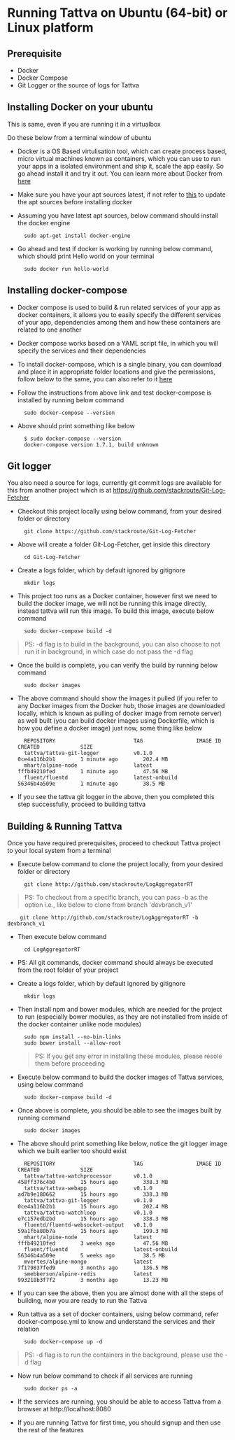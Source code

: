 # Running Tattva on Ubuntu (64-bit) or Linux platform

## Prerequisite 
- Docker
- Docker Compose 
- Git Logger or the source of logs for Tattva

## Installing Docker on your ubuntu 
This is same, even if you are running it in a virtualbox

Do these below from a terminal window of ubuntu

- Docker is a OS Based virtulisation tool, which can create process based, micro virtual machines known as containers, which you can use to run your apps in a isolated environment and ship it, scale the app easily. So go ahead install it and try it out. You can learn more about Docker from [here](https://aucouranton.com/2014/06/13/linux-containers-parallels-lxc-openvz-docker-and-more/)  

- Make sure you have your apt sources latest, if not refer to [this](https://docs.docker.com/engine/installation/linux/ubuntulinux/)  to update the apt sources before installing docker

- Assuming you have latest apt sources, below command should install the docker engine

		sudo apt-get install docker-engine

- Go ahead and test if docker is working by running below command, which should print Hello world on your terminal 

		sudo docker run hello-world

## Installing docker-compose

- Docker compose is used to build & run related services of your app as docker containers, it allows you to easily specify the different services of your app, dependencies among them and how these containers are related to one another

- Docker compose works based on a YAML script file, in which you will specify the services and their dependencies 

- To install docker-compose, which is a single binary, you can download and place it in appropriate folder locations and give the permissions, follow below to the same, you can also refer to it [here](https://docs.docker.com/compose/install/) 

- Follow the instructions from above link and test docker-compose is installed by running below command

		sudo docker-compose --version
	
- Above should print something like below

		$ sudo docker-compose --version
		docker-compose version 1.7.1, build unknown


## Git logger

You also need a source for logs, currently git commit logs are available for this from another project which is at https://github.com/stackroute/Git-Log-Fetcher

- Checkout this project locally using below command, from your desired folder or directory
		
		git clone https://github.com/stackroute/Git-Log-Fetcher

- Above will create a folder Git-Log-Fetcher, get inside this directory

		cd Git-Log-Fetcher

- Create a logs folder, which by default ignored by gitignore

		mkdir logs
		
- This project too runs as a Docker container, however first we need to build the docker image, we will not be running this image directly, instead tattva will run this image. To build this image, execute below command 

		sudo docker-compose build -d
	
 > PS: -d flag is to build in the background, you can also choose to not run it in background, in which case do not pass the -d flag

- Once the build is complete, you can verify the build by running below command

		sudo docker images

- The above command should show the images it pulled (if you refer to any Docker images from the Docker hub, those images are downloaded locally, which is known as pulling of docker image from remote server) as well built (you can build docker images using Dockerfile, which is how you define a docker image) just now, some thing like below
	
		REPOSITORY                         TAG                 IMAGE ID            CREATED             SIZE
		tattva/tattva-git-logger           v0.1.0              0ce4a116b2b1        1 minute ago        202.4 MB
		mhart/alpine-node                  latest              fffb49210fed        1 minute ago        47.56 MB
		fluent/fluentd                     latest-onbuild      56346b4a509e        1 minute ago        38.5 MB

- If you see the tattva git logger in the above, then you completed this step successfully, proceed to building tattva

## Building & Running Tattva
Once you have required prerequisites, proceed to checkout Tattva project to your local system from a terminal

- Execute below command to clone the project locally, from your desired folder or directory
		
		git clone http://github.com/stackroute/LogAggregatorRT 

 > PS: To checkout from a specific branch, you can pass -b <branch name> as the option i.e., like below to clone from branch 'devbranch_v1'
	
		git clone http://github.com/stackroute/LogAggregatorRT -b devbranch_v1 
 
- Then execute below command

		cd LogAggregatorRT 

- PS: All git commands, docker command should always be executed from the root folder of your project

- Create a logs folder, which by default ignored by gitignore

		mkdir logs

- Then install npm and bower modules, which are needed for the project to run (especially bower modules, as they are not installed from inside of the docker container unlike node modules)

		sudo npm install --no-bin-links
		sudo bower install --allow-root
		
	> PS: If you get any error in installing these modules, please resole them before proceeding

- Execute below command to build the docker images of Tattva services, using below command

		sudo docker-compose build -d

- Once above is complete, you should be able to see the images built by running command 

		sudo docker images 

- The above should print something like below, notice the git logger image which we built earlier too should exist
	
		REPOSITORY                         TAG                 IMAGE ID            CREATED             SIZE
		tattva/tattva-watchprocessor       v0.1.0              458ff376c4b0        15 hours ago        338.3 MB
		tattva/tattva-webapp               v0.1.0              ad7b9e180662        15 hours ago        338.3 MB
		tattva/tattva-git-logger           v0.1.0              0ce4a116b2b1        15 hours ago        202.4 MB
		tattva/tattva-watchloop            v0.1.0              e7c157edb2bd        15 hours ago        338.3 MB
		fluentd/fluentd-websocket-output   v0.1.0              59a1fba80b7a        15 hours ago        199.3 MB
		mhart/alpine-node                  latest              fffb49210fed        3 weeks ago         47.56 MB
		fluent/fluentd                     latest-onbuild      56346b4a509e        5 weeks ago         38.5 MB
		mvertes/alpine-mongo               latest              7f179837fed9        3 months ago        136.5 MB
		smebberson/alpine-redis            latest              993218b3f7f2        3 months ago        13.23 MB

- If you can see the above, then you are almost done with all the steps of building, now you are ready to run the Tattva

- Run tattva as a set of docker containers, using below command, refer docker-compose.yml to know and understand the services and their relation

		sudo docker-compose up -d

 > PS: -d flag is to run the containers in the background, please use the -d flag

- Now run below command to check if all services are running

		sudo docker ps -a

- If the services are running, you should be able to access Tattva from a browser at http://localhost:8080

- If you are running Tattva for first time, you should signup and then use the rest of the features 